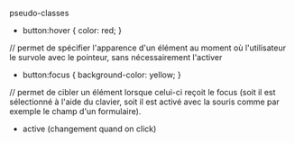 pseudo-classes

- button:hover {
  color: red;
}

// permet de spécifier l'apparence d'un élément au moment où l'utilisateur le survole avec le pointeur, sans nécessairement l'activer


- button:focus {
  background-color: yellow;
}

// permet de cibler un élément lorsque celui-ci reçoit le focus (soit il est sélectionné à l'aide du clavier, soit il est activé avec la souris comme par exemple le champ d'un formulaire).

- active (changement quand on click)
